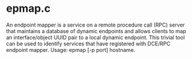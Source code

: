 # epmap.c

An endpoint mapper is a service on a remote procedure call (RPC) server that maintains a database of dynamic endpoints and allows clients to map an interface/object UUID pair to a local dynamic endpoint. This trivial tool can be used to identify services that have registered with DCE/RPC endpoint mapper. Usage: epmap [-p port] hostname.
